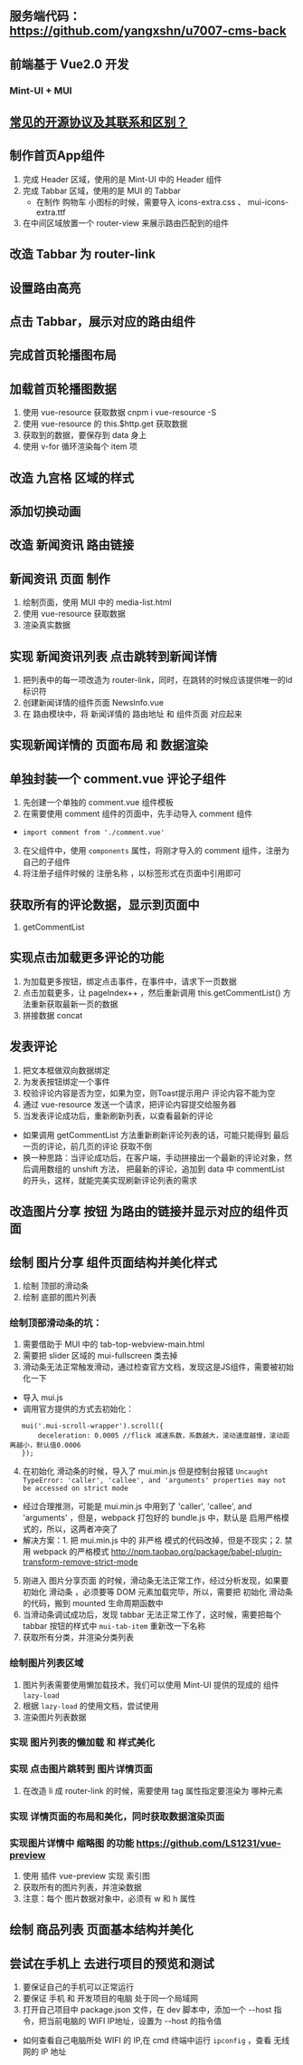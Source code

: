 ## 服务端代码：https://github.com/yangxshn/u7007-cms-back

## 前端基于 Vue2.0 开发
### Mint-UI + MUI

## [常见的开源协议及其联系和区别？](https://www.cnblogs.com/datieli/p/10381703.html) 

## 制作首页App组件
1. 完成 Header 区域，使用的是 Mint-UI 中的 Header 组件
2. 完成 Tabbar 区域，使用的是 MUI 的 Tabbar
    + 在制作 购物车 小图标的时候，需要导入 icons-extra.css 、 mui-icons-extra.ttf
3. 在中间区域放置一个 router-view 来展示路由匹配到的组件

## 改造 Tabbar 为 router-link

## 设置路由高亮

## 点击 Tabbar，展示对应的路由组件

## 完成首页轮播图布局

## 加载首页轮播图数据
1. 使用 vue-resource 获取数据 cnpm i vue-resource -S
2. 使用 vue-resource 的 this.$http.get 获取数据
3. 获取到的数据，要保存到 data 身上
4. 使用 v-for 循环渲染每个 item 项


## 改造 九宫格 区域的样式

## 添加切换动画

## 改造 新闻资讯 路由链接

## 新闻资讯 页面 制作
1. 绘制页面，使用 MUI 中的 media-list.html
2. 使用 vue-resource 获取数据
3. 渲染真实数据

## 实现 新闻资讯列表 点击跳转到新闻详情
1. 把列表中的每一项改造为 router-link，同时，在跳转的时候应该提供唯一的Id标识符
2. 创建新闻详情的组件页面 NewsInfo.vue
3. 在 路由模块中，将 新闻详情的 路由地址 和 组件页面 对应起来

## 实现新闻详情的 页面布局 和 数据渲染

## 单独封装一个 comment.vue 评论子组件
1. 先创建一个单独的 comment.vue 组件模板
2. 在需要使用 comment 组件的页面中，先手动导入 comment 组件
 + `import comment from './comment.vue'`
3. 在父组件中，使用 `components` 属性，将刚才导入的 comment 组件，注册为自己的子组件
4. 将注册子组件时候的 注册名称 ，以标签形式在页面中引用即可

## 获取所有的评论数据，显示到页面中
1. getCommentList

## 实现点击加载更多评论的功能
1. 为加载更多按钮，绑定点击事件，在事件中，请求下一页数据
2. 点击加载更多，让 pageIndex++ ，然后重新调用 this.getCommentList() 方法重新获取最新一页的数据
3. 拼接数据 concat

## 发表评论
1. 把文本框做双向数据绑定
2. 为发表按钮绑定一个事件
3. 校验评论内容是否为空，如果为空，则Toast提示用户 评论内容不能为空
4. 通过 vue-resource 发送一个请求，把评论内容提交给服务器
5. 当发表评论成功后，重新刷新列表，以查看最新的评论
 + 如果调用 getCommentList 方法重新刷新评论列表的话，可能只能得到 最后一页的评论，前几页的评论
 获取不倒
 + 换一种思路：当评论成功后，在客户端，手动拼接出一个最新的评论对象，然后调用数组的 unshift 方法，
 把最新的评论，追加到 data 中 commentList 的开头，这样，就能完美实现刷新评论列表的需求

## 改造图片分享 按钮 为路由的链接并显示对应的组件页面

## 绘制 图片分享 组件页面结构并美化样式
1. 绘制 顶部的滑动条
2. 绘制 底部的图片列表
### 绘制顶部滑动条的坑：
1. 需要借助于 MUI 中的 tab-top-webview-main.html
2. 需要把 slider 区域的 mui-fullscreen 类去掉
3. 滑动条无法正常触发滑动，通过检查官方文档，发现这是JS组件，需要被初始化一下
 + 导入 mui.js
 + 调用官方提供的方式去初始化：
 ```
    mui('.mui-scroll-wrapper').scroll({
        deceleration: 0.0005 //flick 减速系数，系数越大，滚动速度越慢，滚动距离越小，默认值0.0006
    });
 ```
4. 在初始化 滑动条的时候，导入了 mui.min.js 但是控制台报错 `Uncaught TypeError: 'caller', 'callee', and 'arguments' properties may not be accessed on strict mode`
 + 经过合理推测，可能是 mui.min.js 中用到了 'caller', 'callee', and 'arguments' ，但是，webpack 打包好的 bundle.js 中，默认是
   启用严格模式的，所以，这两者冲突了
 + 解决方案：1. 把 mui.min.js 中的 非严格 模式的代码改掉，但是不现实；2. 禁用 webpack 的严格模式 http://npm.taobao.org/package/babel-plugin-transform-remove-strict-mode
5. 刚进入 图片分享页面 的时候，滑动条无法正常工作，经过分析发现，如果要初始化 滑动条 ，必须要等 DOM 元素加载完毕，所以，需要把 初始化
   滑动条 的代码，搬到 mounted 生命周期函数中
6. 当滑动条调试成功后，发现 tabbar 无法正常工作了，这时候，需要把每个 tabbar 按钮的样式中 `mui-tab-item`  重新改一下名称
7. 获取所有分类，并渲染分类列表

### 绘制图片列表区域
1. 图片列表需要使用懒加载技术，我们可以使用 Mint-UI 提供的现成的 组件 `lazy-load`
2. 根据 `lazy-load` 的使用文档，尝试使用
3. 渲染图片列表数据

### 实现 图片列表的懒加载 和 样式美化

### 实现 点击图片跳转到 图片详情页面
1. 在改造 li 成 router-link 的时候，需要使用 tag 属性指定要渲染为 哪种元素

### 实现 详情页面的布局和美化，同时获取数据渲染页面


### 实现图片详情中 缩略图 的功能 https://github.com/LS1231/vue-preview
1. 使用 插件 vue-preview 实现 索引图
2. 获取所有的图片列表，并渲染数据
3. 注意：每个 图片数据对象中，必须有 w 和 h 属性

## 绘制 商品列表 页面基本结构并美化

## 尝试在手机上 去进行项目的预览和测试
1. 要保证自己的手机可以正常运行
2. 要保证 手机 和 开发项目的电脑 处于同一个局域网
3. 打开自己项目中 package.json 文件，在 dev 脚本中，添加一个 --host 指令，把当前电脑的
WIFI IP地址，设置为 --host 的指令值
  + 如何查看自己电脑所处 WIFI 的 IP,在 cmd 终端中运行 `ipconfig` ，查看 无线网的 IP 地址




